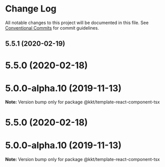 # Change Log

All notable changes to this project will be documented in this file.
See [Conventional Commits](https://conventionalcommits.org) for commit guidelines.

## 5.5.1 (2020-02-19)



# 5.5.0 (2020-02-18)



# 5.0.0-alpha.10 (2019-11-13)

**Note:** Version bump only for package @kkt/template-react-component-tsx





# 5.5.0 (2020-02-18)



# 5.0.0-alpha.10 (2019-11-13)

**Note:** Version bump only for package @kkt/template-react-component-tsx
